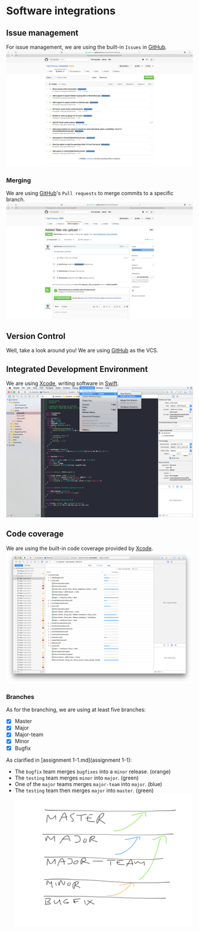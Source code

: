 # Software integrations
## Issue management
For issue management, we are using the built-in `Issues` in [GitHub](https://github.com).
![issue_tracker](/images/issue_tracker.png)

### Merging
We are using [GitHub](https://github.com)'s `Pull requests` to merge commits to a specific branch.
![git_pull_request](/images/git_pull_request.png)

## Version Control
Well, take a look around you! We are using [GitHub](https://github.com) as the VCS.

## Integrated Development Environment
We are using [Xcode](https://developer.apple.com/xcode/), writing software in [Swift](https://developer.apple.com/swift/).
![git_ide](/images/git_ide.png)

## Code coverage
We are using the built-in code coverage provided by [Xcode](https://developer.apple.com/xcode/).
![code_coverage](/images/code_coverage.png)

### Branches
As for the branching, we are using at least five branches:
- [x] Master
- [x] Major
- [x] Major-team
- [x] Minor
- [x] Bugfix
 
As clarified in [assignment 1-1.md](assignment 1-1):

- The `bugfix` team merges `bugfixes` into a `minor` release. (orange)
- The `testing` team merges `minor` into `major`. (green)
- One of the `major` teams merges `major-team` into `major`. (blue)
- The `testing` team then merges `major` into `master`. (green)
![branches_sketch](/images/branches_sketch.png)
